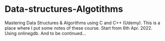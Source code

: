 # Data-structures-Algotithms
Mastering Data Structures &amp; Algorithms using C and C++ (Udemy). 
This is a place where I put some notes of these course. 
Start from 6th Apr. 2022. 
Using onlinegdb. 
And to be continued...
